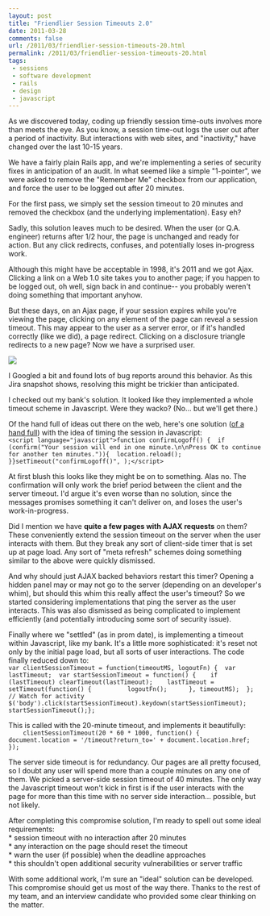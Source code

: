 ```yaml
---
layout: post
title: "Friendlier Session Timeouts 2.0"
date: 2011-03-28
comments: false
url: /2011/03/friendlier-session-timeouts-20.html
permalink: /2011/03/friendlier-session-timeouts-20.html
tags:
 - sessions
 - software development
 - rails
 - design
 - javascript
---
```


As we discovered today, coding up friendly session time-outs involves more than meets the eye. As you know, a session time-out logs the user out after a period of inactivity. But interactions with web sites, and "inactivity," have changed over the last 10-15 years.  
  
We have a fairly plain Rails app, and we're implementing a series of security fixes in anticipation of an audit. In what seemed like a simple "1-pointer", we were asked to remove the "Remember Me" checkbox from our application, and force the user to be logged out after 20 minutes.   
  
For the first pass, we simply set the session timeout to 20 minutes and removed the checkbox (and the underlying implementation). Easy eh?  
  
Sadly, this solution leaves much to be desired. When the user (or Q.A. engineer) returns after 1/2 hour, the page is unchanged and ready for action. But any click redirects, confuses, and potentially loses in-progress work.  
  
Although this might have be acceptable in 1998, it's 2011 and we got Ajax. Clicking a link on a Web 1.0 site takes you to another page; if you happen to be logged out, oh well, sign back in and continue-- you probably weren't doing something that important anyhow.   
  
But these days, on an Ajax page, if your session expires while you're viewing the page, clicking on any element of the page can reveal a session timeout. This may appear to the user as a server error, or if it's handled correctly (like we did), a page redirect. Clicking on a disclosure triangle redirects to a new page? Now we have a surprised user.

[![](http://4.bp.blogspot.com/-dAHRdyyCfuM/TZFhGYWnjVI/AAAAAAAAAy0/NWMu5i06-M0/s320/Picture%2B7.png)](http://4.bp.blogspot.com/-dAHRdyyCfuM/TZFhGYWnjVI/AAAAAAAAAy0/NWMu5i06-M0/s1600/Picture%2B7.png)
  
I Googled a bit and found lots of bug reports around this behavior. As this Jira snapshot shows, resolving this might be trickier than anticipated.  
  
I checked out my bank's solution. It looked like they implemented a whole timeout scheme in Javascript. Were they wacko? (No... but we'll get there.)  
  
Of the hand full of ideas out there on the web, here's one solution ([of a hand full](http://www.sidesofmarch.com/index.php/archive/2005/01/30/friendly-session-timeouts-the-javascript-way/)) with the idea of timing the session in Javascript:  
`<script
      language="javascript">function confirmLogoff() {  if
      (confirm("Your session will end in one minute.\n\nPress OK to continue for another ten minutes.")){ 
      location.reload();  }}setTimeout("confirmLogoff()", );</script>`  
  
At first blush this looks like they might be on to something. Alas no. The confirmation will only work the brief period between the client and the server timeout. I'd argue it's even worse than no solution, since the messages promises something it can't deliver on, and loses the user's work-in-progress.  
  
Did I mention we have **quite a few pages with AJAX requests** on them? These conveniently extend the session timeout on the server when the user interacts with them. But they break any sort of client-side timer that is set up at page load. Any sort of "meta refresh" schemes doing something similar to the above were quickly dismissed.  
  
And why should just AJAX backed behaviors restart this timer? Opening a hidden panel may or may not go to the server (depending on an developer's whim), but should this whim this really affect the user's timeout? So we started considering implementations that ping the server as the user interacts. This was also dismissed as being complicated to implement efficiently (and potentially introducing some sort of security issue).  
  
Finally where we "settled" (as in prom date), is implementing a timeout within Javascript, like my bank. It's a little more sophisticated: it's reset not only by the initial page load, but all sorts of user interactions. The code finally reduced down to:  
`var
      clientSessionTimeout = function(timeoutMS, logoutFn) {  var lastTimeout; 
      var startSessionTimeout = function() {    if (lastTimeout)
      clearTimeout(lastTimeout);    lastTimeout = setTimeout(function() {         
      logoutFn();      }, timeoutMS);  };  // Watch for activity 
      $('body').click(startSessionTimeout).keydown(startSessionTimeout);  startSessionTimeout();};`  
  
This is called with the 20-minute timeout, and implements it beautifully:  
`    clientSessionTimeout(20 * 60 *
      1000, function() {      document.location =
      '/timeout?return_to=' + document.location.href;    });`  
  
The server side timeout is for redundancy. Our pages are all pretty focused, so I doubt any user will spend more than a couple minutes on any one of them. We picked a server-side session timeout of 40 minutes. The only way the Javascript timeout won't kick in first is if the user interacts with the page for more than this time with no server side interaction... possible, but not likely.  
  
After completing this compromise solution, I'm ready to spell out some ideal requirements:  
\* session timeout with no interaction after 20 minutes  
\* any interaction on the page should reset the timeout  
\* warn the user (if possible) when the deadline approaches  
\* this shouldn't open additional security vulnerabilities or server traffic  
  
With some additional work, I'm sure an "ideal" solution can be developed. This compromise should get us most of the way there. Thanks to the rest of my team, and an interview candidate who provided some clear thinking on the matter. 